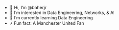 - 👋 Hi, I’m @baherjr
- 👀 I’m interested in Data Engineering, Networks, & AI
- 🌱 I’m currently learning Data Engineering
- ⚡ Fun fact: A Manchester United Fan

<!---
baherjr/baherjr is a ✨ special ✨ repository because its `README.md` (this file) appears on your GitHub profile.
You can click the Preview link to take a look at your changes.
--->
